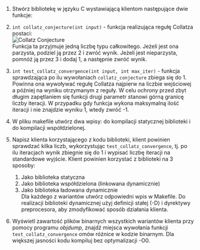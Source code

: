﻿1.  Stwórz bibliotekę w języku C wystawiającą klientom następujące dwie funkcje:

1.  `int collatz_conjecture(int input)`  - funkcja realizująca regułę Collatza postaci:  
    ![Collatz Conjecture](https://i.imgur.com/rt6TvZl.png)  
    Funkcja ta przyjmuje jedną liczbę typu całkowitego. Jeżeli jest ona parzysta, podziel ją przez 2 i zwróć wynik. Jeżeli jest nieparzysta, pomnóż ją przez 3 i dodaj 1, a następnie zwróć wynik.
2.  `int test_collatz_convergence(int input, int max_iter)`  - funkcja sprawdzająca po ilu wywołaniach  `collatz_conjecture`  zbiega się do 1. Powinna ona wywoływać regułę Collatza najpierw na liczbie wejściowej a później na wyniku otrzymanym z reguły. W celu ochrony przed zbyt długim zapętlaniem się funkcji drugi parametr stanowi górną granicę liczby iteracji. W przypadku gdy funkcja wykona maksymalną ilość iteracji i nie znajdzie wyniku 1, wtedy zwróć -1.

3.  W pliku makefile utwórz dwa wpisy: do kompilacji statycznej biblioteki i do kompilacji współdzielonej.
4.  Napisz klienta korzystającego z kodu biblioteki, klient powinien sprawdzać kilka liczb, wykorzystując  `test_collatz_convergence`, tj. po ilu iteracjach wynik zbiegnie się do 1 i wypisać liczbę iteracji na standardowe wyjście. Klient powinien korzystać z biblioteki na 3 sposoby:
    1.  Jako biblioteka statyczna
    2.  Jako biblioteka współdzielona (linkowana dynamicznie)
    3.  Jako biblioteka ładowana dynamicznie  
        Dla każdego z wariantów utwórz odpowiedni wpis w Makefile. Do realizacji biblioteki dynamicznej użyj definicji stałej (-D) i dyrektywy preprocesora, aby zmodyfikować sposób działania klienta.
5.  Wyświetl zawartość plików binarnych wszystkich wariantów klienta przy pomocy programu  _objdump_, znajdź miejsca wywołania funkcji  `test_collatz_convergence`  omów różnice w kodzie binarnym. Dla większej jasności kodu kompiluj bez optymalizacji -O0.
